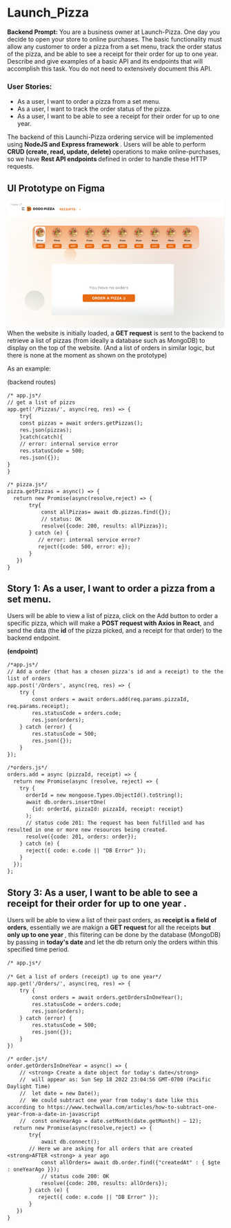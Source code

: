 # Launch_Pizza

**Backend Prompt:** 
You are a business owner at Launch-Pizza. One day you decide to open your store to online purchases. The basic functionality must allow any customer to order a pizza from a set menu, track the order status of the pizza, and be able to see a receipt for their order for up to one year. Describe and give examples of a basic API and its endpoints that will accomplish this task. You do not need to extensively document this API.

<h3>User Stories:</h3> 
<ul>
<li>As a user, I want to order a pizza from a set menu. </li>
<li>As a user, I want to  track the order status of the pizza. </li>
<li>As a user, I want to be able to see a receipt for their order for up to one year.</li>
</ul>

The backend of this Launchi-Pizza ordering service will be implemented using  <strong>NodeJS and Express framework  </strong>. Users will be able to perform  <strong>CRUD (create, read, update, delete) </strong>operations to make online-purchases, so we have  <strong> Rest API endpoints  </strong> defined in order to handle these HTTP requests.


<h2> UI Prototype on Figma </h2> 
<img src="https://github.com/amy34268/Launch_Pizza/blob/main/Pizza%20UI.png">
When the website is initially loaded, a <strong>GET request</strong> is sent to the backend to retrieve a list of pizzas (from ideally a database such as MongoDB)  to display on the top of the website. (And a list of orders in similar logic, but there is none at the moment as shown on the prototype)

As an example: 

(backend routes)

```
/* app.js*/
// get a list of pizzs
app.get('/Pizzas/', async(req, res) => {
	try{	
    const pizzas = await orders.getPizzas();
    res.json(pizzas);
	}catch(catch){
 	// error: internal service error 
    res.statusCode = 500;
    res.json({});
}
}

```

```
/* pizza.js*/
pizza.getPizzas = async() => {
  return new Promise(async(resolve,reject) => {
       try{
           const allPizzas= await db.pizzas.find({});
           // status: OK            
           resolve({code: 200, results: allPizzas});
       } catch (e) {
          // error: internal service error?          
          reject({code: 500, error: e});
       }
   })
}
```
<h2> Story 1: As a user, I want to order a pizza from a set menu. </h2> 
Users will be able to view a list of pizza, click on the Add button to order a specific pizza, which will make a <strong>POST request with Axios in React</strong>, and send the data (the <strong>id</strong> of the pizza picked, and a receipt for that order) to the backend endpoint. 

<strong> (endpoint) </strong>

```	
/*app.js*/
// Add a order (that has a chosen pizza's id and a receipt) to the the list of orders
app.post('/Orders', async(req, res) => {
    try {
        const orders = await orders.add(req.params.pizzaId, req.params.receipt);
        res.statusCode = orders.code;
        res.json(orders);
    } catch (error) {
        res.statusCode = 500;
        res.json({});
    }
});
```

```
/*orders.js*/
orders.add = async (pizzaId, receipt) => {
  return new Promise(async (resolve, reject) => {
    try {
      orderId = new mongoose.Types.ObjectId().toString();
      await db.orders.insertOne(
        {id: orderId, pizzaId: pizzaId, receipt: receipt}
      ); 
      // status code 201: The request has been fulfilled and has resulted in one or more new resources being created. 
      resolve({code: 201, orders: order});
    } catch (e) {
      reject({ code: e.code || "DB Error" });
    }
  });
};
```
	

<h2> Story 3: As a user, I want to be able to see a <strong> receipt </strong> for their order for <strong> up to one year </strong>. </h2>
Users will be able to view a list of their past orders, as <strong> receipt is a field of orders</strong>, essentially we are makign a  <strong>GET request</strong> for all the receipts <strong> but only up to one year </strong>, this flitering can be done by the database (MongoDB) by passing in <strong> today's date </strong> and let the db return only the orders within this specified time period.


```
/* app.js*/

/* Get a list of orders (receipt) up to one year*/
app.get('/Orders/', async(req, res) => {
    try {
        const orders = await orders.getOrdersInOneYear();
        res.statusCode = orders.code;
        res.json(orders);
    } catch (error) {
        res.statusCode = 500;
        res.json({});
    }
})
```

```
/* order.js*/
order.getOrdersInOneYear = async() => {
	// <strong> Create a date object for today's date</strong>  
	//  will appear as: Sun Sep 18 2022 23:04:56 GMT-0700 (Pacific Daylight Time)
	//  let date = new Date(); 
	//  We could subtract one year from today's date like this according to https://www.techwalla.com/articles/how-to-subtract-one-year-from-a-date-in-javascript
	//  const oneYearAgo = date.setMonth(date.getMonth() – 12);
  return new Promise(async(resolve,reject) => {
       try{
           await db.connect();
	   // Here we are asking for all orders that are created <strong>AFTER <strong> a year ago
           const allOrders= await db.order.find({"createdAt" : { $gte : oneYearAgo }});
           // status code 200: OK            
           resolve({code: 200, results: allOrders});
       } catch (e) {
          reject({ code: e.code || "DB Error" });
       }
   })
}
```

